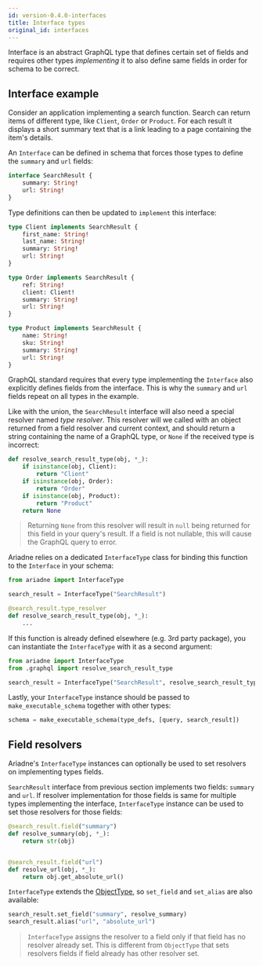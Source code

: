 ```yaml
---
id: version-0.4.0-interfaces
title: Interface types
original_id: interfaces
---
```



Interface is an abstract GraphQL type that defines certain set of fields and requires other types *implementing* it to also define same fields in order for schema to be correct.


## Interface example

Consider an application implementing a search function. Search can return items of different type, like `Client`, `Order` or `Product`. For each result it displays a short summary text that is a link leading to a page containing the item's details.

An `Interface` can be defined in schema that forces those types to define the `summary` and `url` fields:

```graphql
interface SearchResult {
    summary: String!
    url: String!
}
```

Type definitions can then be updated to `implement` this interface:

```graphql
type Client implements SearchResult {
    first_name: String!
    last_name: String!
    summary: String!
    url: String!
}

type Order implements SearchResult {
    ref: String!
    client: Client!
    summary: String!
    url: String!
}

type Product implements SearchResult {
    name: String!
    sku: String!
    summary: String!
    url: String!
}
```

GraphQL standard requires that every type implementing the `Interface` also explicitly defines fields from the interface. This is why the `summary` and `url` fields repeat on all types in the example.

Like with the union, the `SearchResult` interface will also need a special resolver named *type resolver*. This resolver will we called with an object returned from a field resolver and current context, and should return a string containing the name of a GraphQL type, or `None` if the received type is incorrect:

```python
def resolve_search_result_type(obj, *_):
    if isinstance(obj, Client):
        return "Client"
    if isinstance(obj, Order):
        return "Order"
    if isinstance(obj, Product):
        return "Product"
    return None
```

> Returning `None` from this resolver will result in `null` being returned for this field in your query's result. If a field is not nullable, this will cause the GraphQL query to error.

Ariadne relies on a dedicated `InterfaceType` class for binding this function to the `Interface` in your schema:

```python
from ariadne import InterfaceType

search_result = InterfaceType("SearchResult")

@search_result.type_resolver
def resolve_search_result_type(obj, *_):
    ...
```

If this function is already defined elsewhere (e.g. 3rd party package), you can instantiate the `InterfaceType` with it as a second argument:

```python
from ariadne import InterfaceType
from .graphql import resolve_search_result_type

search_result = InterfaceType("SearchResult", resolve_search_result_type)
```

Lastly, your `InterfaceType` instance should be passed to `make_executable_schema` together with other types:

```python
schema = make_executable_schema(type_defs, [query, search_result])
```


## Field resolvers

Ariadne's `InterfaceType` instances can optionally be used to set resolvers on implementing types fields.

`SearchResult` interface from previous section implements two fields: `summary` and `url`. If resolver implementation for those fields is same for multiple types implementing the interface, `InterfaceType` instance can be used to set those resolvers for those fields:

```python
@search_result.field("summary")
def resolve_summary(obj, *_):
    return str(obj)


@search_result.field("url")
def resolve_url(obj, *_):
    return obj.get_absolute_url()
```

`InterfaceType` extends the [ObjectType](resolvers.md), so `set_field` and `set_alias` are also available:

```python
search_result.set_field("summary", resolve_summary)
search_result.alias("url", "absolute_url")
```

> `InterfaceType` assigns the resolver to a field only if that field has no resolver already set. This is different from `ObjectType` that sets resolvers fields if field already has other resolver set.
